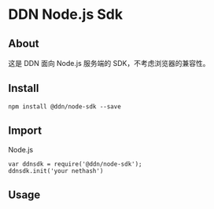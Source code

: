 # DDN Node.js Sdk

## About
这是 DDN 面向 Node.js 服务端的 SDK，不考虑浏览器的兼容性。

## Install

```
npm install @ddn/node-sdk --save
```

## Import

Node.js

```
var ddnsdk = require('@ddn/node-sdk');
ddnsdk.init('your nethash')
```


## Usage


